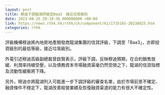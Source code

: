 ```yaml
---
layout: post
title: 穆迪下調龍湖評級至Baa3　接近垃圾級別
date: 2023-08-25 20:10:36.000000000 +08:00
link: https://news.rthk.hk/rthk/ch/component/k2/1715165-20230825.htm
categories: rthk
---
```


評級機構穆迪將內地房地產開發商龍湖集團的信貸評級，下調至「Baa3」，亦即投資級別的最低等級，接近垃圾級別。

外電引述穆迪高級副總裁曾啟賢表示，評級下調，反映穆迪預期，在合約銷售放緩、利潤率持續受壓，以及債務資本市場融資渠毫仍然受限之下，龍湖的信貸指標及流動性緩衝將下降。

另外，穆迪亦將龍湖列入可能進一步下調評級的審查名單，由於市場前景不確定、融資條件不穩定下，龍湖改善經營業績及恢復融資渠道的能力有很大不確定性。
